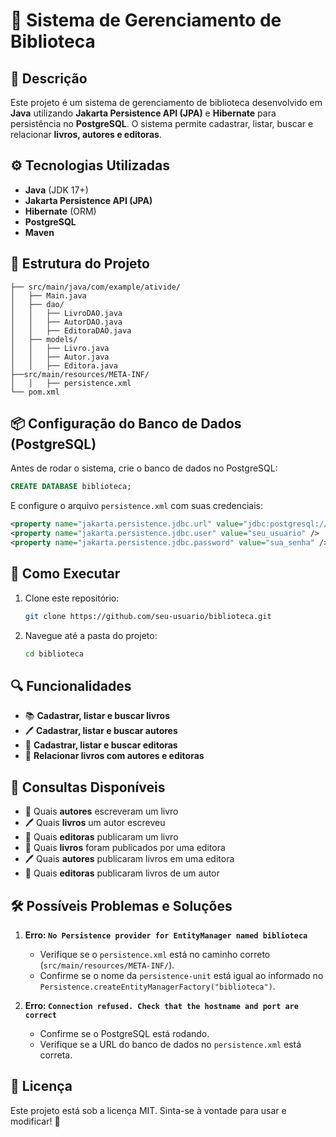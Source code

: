 # 📘 Sistema de Gerenciamento de Biblioteca

## 📌 Descrição
Este projeto é um sistema de gerenciamento de biblioteca desenvolvido em **Java** utilizando **Jakarta Persistence API (JPA)** e **Hibernate** para persistência no **PostgreSQL**. O sistema permite cadastrar, listar, buscar e relacionar **livros, autores e editoras**.

## ⚙️ Tecnologias Utilizadas
- **Java** (JDK 17+)
- **Jakarta Persistence API (JPA)**
- **Hibernate** (ORM)
- **PostgreSQL**
- **Maven**

## 📂 Estrutura do Projeto
```
├── src/main/java/com/example/ativide/
│   ├── Main.java
│   ├── dao/
│   │   ├── LivroDAO.java
│   │   ├── AutorDAO.java
│   │   ├── EditoraDAO.java
│   ├── models/
│   │   ├── Livro.java
│   │   ├── Autor.java
│   │   ├── Editora.java
├──src/main/resources/META-INF/
│   │   ├── persistence.xml
└── pom.xml
```

## 📦 Configuração do Banco de Dados (PostgreSQL)
Antes de rodar o sistema, crie o banco de dados no PostgreSQL:
```sql
CREATE DATABASE biblioteca;
```

E configure o arquivo `persistence.xml` com suas credenciais:
```xml
<property name="jakarta.persistence.jdbc.url" value="jdbc:postgresql://localhost:5432/biblioteca" />
<property name="jakarta.persistence.jdbc.user" value="seu_usuario" />
<property name="jakarta.persistence.jdbc.password" value="sua_senha" />
```

## 🚀 Como Executar
1. Clone este repositório:
   ```bash
   git clone https://github.com/seu-usuario/biblioteca.git
   ```
2. Navegue até a pasta do projeto:
   ```bash
   cd biblioteca
   ```

## 🔍 Funcionalidades
- 📚 **Cadastrar, listar e buscar livros**
- 🖊 **Cadastrar, listar e buscar autores**
- 🏢 **Cadastrar, listar e buscar editoras**
- 🔄 **Relacionar livros com autores e editoras**

## 📌 Consultas Disponíveis
- 📖 Quais **autores** escreveram um livro
- 🖊 Quais **livros** um autor escreveu
- 🏢 Quais **editoras** publicaram um livro
- 📖 Quais **livros** foram publicados por uma editora
- 🖊 Quais **autores** publicaram livros em uma editora
- 🏢 Quais **editoras** publicaram livros de um autor

## 🛠 Possíveis Problemas e Soluções
1. **Erro: `No Persistence provider for EntityManager named biblioteca`**
   - Verifique se o `persistence.xml` está no caminho correto (`src/main/resources/META-INF/`).
   - Confirme se o nome da `persistence-unit` está igual ao informado no `Persistence.createEntityManagerFactory("biblioteca")`.

2. **Erro: `Connection refused. Check that the hostname and port are correct`**
   - Confirme se o PostgreSQL está rodando.
   - Verifique se a URL do banco de dados no `persistence.xml` está correta.

## 📜 Licença
Este projeto está sob a licença MIT. Sinta-se à vontade para usar e modificar! 🚀


